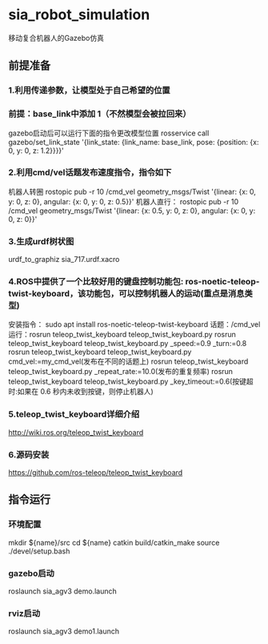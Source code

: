 # sia_robot_simulation

移动复合机器人的Gazebo仿真

## 前提准备
### 1.利用传递参数，让模型处于自己希望的位置
### 前提：base_link中添加  <kinematic>1</kinematic>（不然模型会被拉回来）
gazebo启动后可以运行下面的指令更改模型位置
rosservice call gazebo/set_link_state '{link_state: {link_name: base_link, pose: {position: {x: 0, y: 0, z: 1.2}}}}'

### 2.利用cmd/vel话题发布速度指令，指令如下
机器人转圈
rostopic pub -r 10 /cmd_vel geometry_msgs/Twist '{linear: {x: 0, y: 0, z: 0}, angular: {x: 0, y: 0, z: 0.5}}'
机器人直行：
rostopic pub -r 10 /cmd_vel geometry_msgs/Twist '{linear: {x: 0.5, y: 0, z: 0}, angular: {x: 0, y: 0, z: 0}}'
### 3.生成urdf树状图
urdf_to_graphiz sia_717.urdf.xacro
### 4.ROS中提供了一个比较好用的键盘控制功能包: ros-noetic-teleop-twist-keyboard，该功能包，可以控制机器人的运动(重点是消息类型)
安装指令：
sudo apt install ros-noetic-teleop-twist-keyboard
话题：/cmd_vel
运行：rosrun teleop_twist_keyboard teleop_twist_keyboard.py
     rosrun teleop_twist_keyboard teleop_twist_keyboard.py _speed:=0.9 _turn:=0.8
     rosrun teleop_twist_keyboard teleop_twist_keyboard.py cmd_vel:=my_cmd_vel(发布在不同的话题上)
     rosrun teleop_twist_keyboard teleop_twist_keyboard.py _repeat_rate:=10.0(发布的重复频率)
     rosrun teleop_twist_keyboard teleop_twist_keyboard.py _key_timeout:=0.6(按键超时:如果在 0.6 秒内未收到按键，则停止机器人)
### 5.teleop_twist_keyboard详细介绍
http://wiki.ros.org/teleop_twist_keyboard
### 6.源码安装
https://github.com/ros-teleop/teleop_twist_keyboard
## 指令运行
### 环境配置
mkdir ${name}/src
cd ${name}
catkin build/catkin_make
source ./devel/setup.bash
### gazebo启动
roslaunch sia_agv3 demo.launch
### rviz启动
roslaunch sia_agv3 demo1.launch

